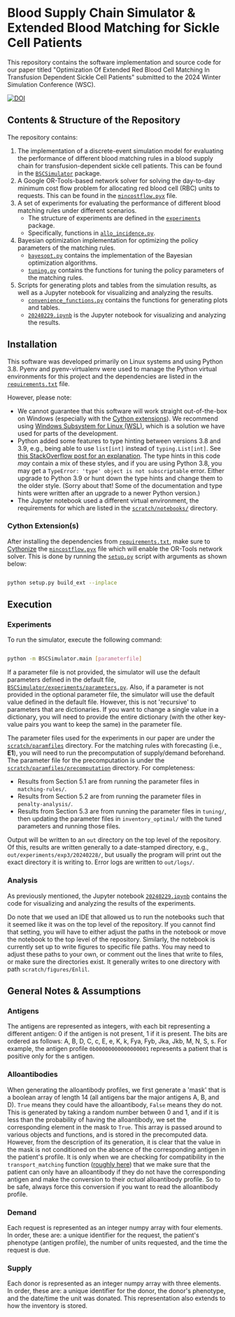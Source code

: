 # Blood Supply Chain Simulator & Extended Blood Matching for Sickle Cell Patients


This repository contains the software implementation and source code for our paper titled "Optimization Of Extended Red Blood Cell Matching In Transfusion Dependent Sickle Cell Patients" submitted to the 2024 Winter Simulation Conference (WSC).


[![DOI](https://zenodo.org/badge/DOI/10.5281/zenodo.14343040.svg)](https://doi.org/10.5281/zenodo.14343040)


## Contents & Structure of the Repository

The repository contains:
1. The implementation of a discrete-event simulation model for evaluating the performance of different blood matching rules in a blood supply chain for transfusion-dependent sickle cell patients.
    This can be found in the [`BSCSimulator`](BSCSimulator) package.
2. A Google OR-Tools-based network solver for solving the day-to-day minimum cost flow problem for allocating red blood cell (RBC) units to requests.
    This can be found in the [`mincostflow.pyx`](BSCSimulator/mincostflow.pyx) file.
3. A set of experiments for evaluating the performance of different blood matching rules under different scenarios.
    - The structure of experiments are defined in the [`experiments`](BSCSimulator/experiments) package.
    - Specifically, functions in [`allo_incidence.py`](BSCSimulator/experiments/allo_incidence.py).
4. Bayesian optimization implementation for optimizing the policy parameters of the matching rules.
    - [`bayesopt.py`](BSCSimulator/experiments/bayesopt.py) contains the implementation of the Bayesian optimization algorithms.
    - [`tuning.py`](BSCSimulator/experiments/tuning.py) contains the functions for tuning the policy parameters of the matching rules.
5. Scripts for generating plots and tables from the simulation results, as well as a Jupyter notebook for visualizing and analyzing the results.
    - [`convenience_functions.py`](scratch/convenience_functions.py) contains the functions for generating plots and tables.
    - [`20240229.ipynb`](scratch/notebooks/20240229.ipynb) is the Jupyter notebook for visualizing and analyzing the results.


## Installation

This software was developed primarily on Linux systems and using Python 3.8.
Pyenv and pyenv-virtualenv were used to manage the Python virtual environments for this project and the dependencies are listed in the [`requirements.txt`](requirements.txt) file.

However, please note:
- We cannot guarantee that this software will work straight out-of-the-box on Windows (especially with the [Cython extensions](#cython-extensions)). We recommend using [Windows Subsystem for Linux (WSL)](https://learn.microsoft.com/en-us/windows/wsl/about), which is a solution we have used for parts of the development.
- Python added some features to type hinting between versions 3.8 and 3.9, e.g., being able to use `list[int]` instead of `typing.List[int]`. See [this StackOverflow post for an explanation](https://stackoverflow.com/questions/39458193/using-list-tuple-etc-from-typing-vs-directly-referring-type-as-list-tuple-etc/39458225#39458225). The type hints in this code _may_ contain a mix of these styles, and if you are using Python 3.8, you may get a `TypeError: 'type' object is not subscriptable` error. Either upgrade to Python 3.9 or hunt down the type hints and change them to the older style. (Sorry about that! Some of the documentation and type hints were written after an upgrade to a newer Python version.)
- The Jupyter notebook used a different virtual environment, the requirements for which are listed in the [`scratch/notebooks/`](scratch/notebooks) directory.


### Cython Extension(s)

After installing the dependencies from [`requirements.txt`](requirements.txt), make sure to [Cythonize](https://cython.readthedocs.io/en/latest/src/userguide/numpy_tutorial.html#compilation-using-setuptools) the [`mincostflow.pyx`](BSCSimulator/mincostflow.pyx) file which will enable the OR-Tools network solver.
This is done by running the [`setup.py`](setup.py) script with arguments as shown below:

```bash

python setup.py build_ext --inplace

```

## Execution

### Experiments

To run the simulator, execute the following command:

```bash

python -m BSCSimulator.main [parameterfile]

```

If a parameter file is not provided, the simulator will use the default parameters defined in the default file, [`BSCSimulator/experiments/parameters.py`](BSCSimulator/experiments/parameters.py).
Also, if a parameter is not provided in the optional parameter file, the simulator will use the default value defined in the default file.
However, this is not 'recursive' to parameters that are dictionaries. If you want to change a single value in a dictionary, you will need to provide the entire dictionary (with the other key-value pairs you want to keep the same) in the parameter file.

The parameter files used for the experiments in our paper are under the [`scratch/paramfiles`](scratch/paramfiles) directory. For the matching rules with forecasting (i.e., **E1**), you will need to run the precomputation of supply/demand beforehand. The parameter file for the precomputation is under the [`scratch/paramfiles/precomputation`](scratch/paramfiles/precomputation) directory.
For completeness:
- Results from Section 5.1 are from running the parameter files in `matching-rules/`.
- Results from Section 5.2 are from running the parameter files in `penalty-analysis/`.
- Results from Section 5.3 are from running the parameter files in `tuning/`, then updating the parameter files in `inventory_optimal/` with the tuned parameters and running those files.

Output will be written to an `out` directory on the top level of the repository.
Of this, results are written generally to a date-stamped directory, e.g., `out/experiments/exp3/20240228/`, but usually the program will print out the exact directory it is writing to.
Error logs are written to `out/logs/`.

### Analysis

As previously mentioned, the Jupyter notebook [`20240229.ipynb`](scratch/notebooks/20240229.ipynb) contains the code for visualizing and analyzing the results of the experiments.

Do note that we used an IDE that allowed us to run the notebooks such that it seemed like it was on the top level of the repository. If you cannot find that setting, you will have to either adjust the paths in the notebook or move the notebook to the top level of the repository.
Similarly, the notebook is currently set up to write figures to specific file paths. You may need to adjust these paths to your own, or comment out the lines that write to files, or make sure the directories exist.
It generally writes to one directory with path `scratch/figures/Enlil`.


## General Notes & Assumptions

### Antigens

The antigens are represented as integers, with each bit representing a different antigen: 0 if the antigen is not present, 1 if it is present. The bits are ordered as follows: A, B, D, C, c, E, e, K, k, Fya, Fyb, Jka, Jkb, M, N, S, s. For example, the antigen profile `0b00000000000000001` represents a patient that is positive only for the s antigen.

### Alloantibodies

When generating the alloantibody profiles, we first generate a 'mask' that is a boolean array of length 14 (all antigens bar the major antigens A, B, and D). `True` means they could have the alloantibody, `False` means they do not. This is generated by taking a random number between 0 and 1, and if it is less than the probability of having the alloantibody, we set the corresponding element in the mask to `True`.
This array is passed around to various objects and functions, and is stored in the precomputed data. However, from the description of its generation, it is clear that the value in the mask is not conditioned on the absence of the corresponding antigen in the patient's profile.
It is only when we are checking for compatibility in the `transport_matching` function ([roughly here](https://github.com/HDSci/BloodMatcher-WSC24/blob/main/BSCSimulator/matching.py#L288)) that we make sure that the patient can only have an alloantibody if they do not have the corresponding antigen and make the conversion to their _actual_ alloantibody profile.
So to be safe, always force this conversion if you want to read the alloantibody profile.

### Demand

Each request is represented as an integer numpy array with four elements. In order, these are: a unique identifier for the request, the patient's phenotype (antigen profile), the number of units requested, and the time the request is due.

### Supply

Each donor is represented as an integer numpy array with three elements. In order, these are: a unique identifier for the donor, the donor's phenotype, and the date/time the unit was donated. This representation also extends to how the inventory is stored.
